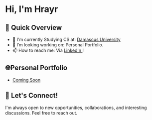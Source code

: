 # Hi, I'm Hrayr

## 🚀 Quick Overview

- 🔭 I'm currently Studying CS at: [Damascus University](https://www.damascusuniversity.edu.sy/index.php?lang=2)
- 🔨 I’m looking working on: Personal Portfolio. 
- 📫 How to reach me: Via [ LinkedIn ](https://www.linkedin.com/in/hrayr-derbedrossian/) ! 

## 🌐Personal Portfolio

- [ Coming Soon ](https://github.com/hrayrdb)


## 🤝 Let's Connect!

I'm always open to new opportunities, collaborations, and interesting discussions. Feel free to reach out.
